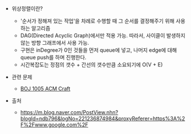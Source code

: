 
- 위상정렬이란?
  * '순서가 정해져 있는 작업'을 차례로 수행할 때 그 순서를 결정해주기 위해 사용하는 알고리즘
  * DAG(Directed Acyclic Graph)에서만 적용 가능. 따라서, 사이클이 발생하지 않는 방향 그래프에서 사용 가능.
  * 구현은 inDegree가 0인 것들을 먼저 queue에 넣고, 나머지 edge에 대해 queue push를 하며 진행한다.
  * 시간복잡도는 정점의 갯수 + 간선의 갯수만큼 소요되기에 O(V + E)
  
- 관련 문제
  * [BOJ 1005 ACM Craft](https://www.acmicpc.net/problem/1005)


- 출처
  * https://m.blog.naver.com/PostView.nhn?blogId=ndb796&logNo=221236874984&proxyReferer=https%3A%2F%2Fwww.google.com%2F
